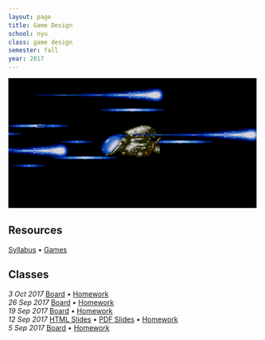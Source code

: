 ```yaml
---
layout: page
title: Game Design
school: nyu
class: game design
semester: fall
year: 2017
---
```


![](rtype.gif)

## Resources

[Syllabus](syllabus.pdf) &bull; [Games](games)

## Classes

*3 Oct 2017* [Board](https://cdn.rawgit.com/nasser/697aa600c417743fb8580a6bedbf8002/raw/abstract-games.svg) &bull;
             [Homework](week-5/homework)  
*26 Sep 2017* [Board](https://cdn.rawgit.com/nasser/a0898700397d53abaae2d079ae7a3acd/raw/production.svg) &bull;
              [Homework](week-4/homework)  
*19 Sep 2017* [Board](https://cdn.rawgit.com/nasser/938b08d05db6a1dc70054f63be75bc75/raw/mindmap.svg) &bull;
              [Homework](week-3/homework)  
*12 Sep 2017* [HTML Slides](week-2/slides) &bull;
              [PDF Slides](week-2/slides.pdf) &bull;
              [Homework](week-2/homework)  
*5 Sep 2017* [Board](https://cdn.rawgit.com/nasser/079fca31b5a2553353c66db2e76e944c/raw/games-intro.svg) &bull;
             [Homework](week-1/homework)  
